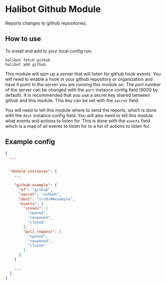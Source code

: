 Halibot Github Module
=====================

Reports changes to github repositories.

How to use
----------

To install and add to your local config run:

```shell
halibot fetch github
halibot add github
```

This module will spin up a server that will listen for github hook events. You
will need to enable a hook in your github repository or organization and have it
point to the server you are running this module on. The port number of the
server can be changed with the `port` instance config field (9000 by default). It is recommended
that you use a secret key shared between github and this module. This key can be
set with the `secret` field.

You will need to tell this module where to send the reports, which is done with
the `dest` instance config field. You will also need to tell this module what
events and actions to listen for. This is done with the `events` field which is
a map of all events to listen for to a list of actions to listen for.

Example config
--------------

```json
{
  ...


  "module-instances": {
    ...

    "github-example": {
      "of": "github",
      "secret": "sshhhh",
      "dest": "irc0/##example",
      "events": {
        "issues": [
          "opened",
          "reopened",
          "closed"
        ],
        "pull_request": [
          "opened",
          "reopened",
          "closed"
        ]
      }
    }

    ...
  }
}
```
